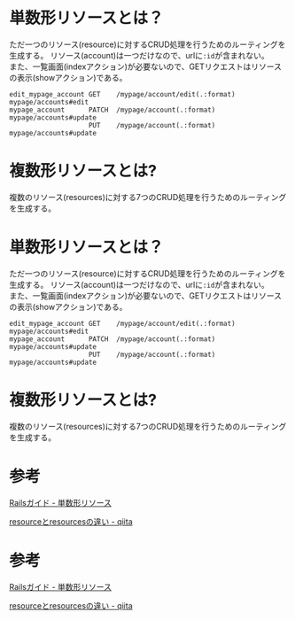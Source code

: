 # 単数形リソースとは？

ただ一つのリソース(resource)に対するCRUD処理を行うためのルーティングを生成する。
リソース(account)は一つだけなので、urlに`:id`が含まれない。  
また、一覧画面(indexアクション)が必要ないので、GETリクエストはリソースの表示(showアクション)である。

```
edit_mypage_account GET    /mypage/account/edit(.:format)   mypage/accounts#edit
mypage_account      PATCH  /mypage/account(.:format)        mypage/accounts#update
                    PUT    /mypage/account(.:format)        mypage/accounts#update
```

# 複数形リソースとは?

複数のリソース(resources)に対する7つのCRUD処理を行うためのルーティングを生成する。
# 単数形リソースとは？

ただ一つのリソース(resource)に対するCRUD処理を行うためのルーティングを生成する。
リソース(account)は一つだけなので、urlに`:id`が含まれない。  
また、一覧画面(indexアクション)が必要ないので、GETリクエストはリソースの表示(showアクション)である。

```
edit_mypage_account GET    /mypage/account/edit(.:format)   mypage/accounts#edit
mypage_account      PATCH  /mypage/account(.:format)        mypage/accounts#update
                    PUT    /mypage/account(.:format)        mypage/accounts#update
```

# 複数形リソースとは?

複数のリソース(resources)に対する7つのCRUD処理を行うためのルーティングを生成する。

# 参考

[Railsガイド - 単数形リソース](https://railsguides.jp/routing.html#%E5%8D%98%E6%95%B0%E5%BD%A2%E3%83%AA%E3%82%BD%E3%83%BC%E3%82%B9)

[resourceとresourcesの違い - qiita](https://qiita.com/ryuuuuuuuuuu/items/e5960c7fecad4ef1301b)
# 参考

[Railsガイド - 単数形リソース](https://railsguides.jp/routing.html#%E5%8D%98%E6%95%B0%E5%BD%A2%E3%83%AA%E3%82%BD%E3%83%BC%E3%82%B9)

[resourceとresourcesの違い - qiita](https://qiita.com/ryuuuuuuuuuu/items/e5960c7fecad4ef1301b)